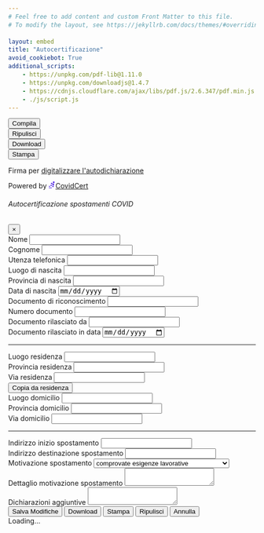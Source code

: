 ```yaml
---
# Feel free to add content and custom Front Matter to this file.
# To modify the layout, see https://jekyllrb.com/docs/themes/#overriding-theme-defaults

layout: embed
title: "Autocertificazione"
avoid_cookiebot: True
additional_scripts:
    - https://unpkg.com/pdf-lib@1.11.0
    - https://unpkg.com/downloadjs@1.4.7
    - https://cdnjs.cloudflare.com/ajax/libs/pdf.js/2.6.347/pdf.min.js
    - ./js/script.js
---
```

<div class="d-print-none">
    <div class="row justify-content-center justify-content-sm-center mb-3">
        <div class="col-md-auto col-6 text-center">
            <button type="button" class="btn btn-block btn-covidzone mt-2" data-toggle="modal" data-target="#autocertEditModal">
                <i class="fa fa-pencil"></i> Compila
            </button>
        </div>
        <div class="col-md-auto col-6 text-center">
            <button type="button" class="btn btn-block btn-covidzone cleanup-button mt-2" data-toggle="tooltip" data-container="body" data-placement="top" title="Se ti trovi in un Internet Cafè, PC condiviso o Internet Point premi questo tasto per cancellare i tuoi dati">
                <i class="fa fa-eraser"></i> Ripulisci
            </button>
        </div>
        <div class="col-md-auto col-6 text-center">
            <button type="button" class="btn btn-block btn-covidzone fast-download-button mt-2" title="Download">
                <i class="fa fa-download"></i> Download
            </button>
        </div>
        <div class="col-md-auto col-6 text-center">
            <button type="button" class="btn btn-block btn-covidzone fast-print-button mt-2" title="Print">
                <i class="fa fa-print"></i> Stampa
            </button>
        </div>
    </div>
    <div class="row">
        <div class="col-8 text-left">
            <p class="text-success"><i class="fa fa-leaf"></i> Firma per <a class="covidzone" href="https://www.change.org/DigitalizziamoLAutodichiarazione" target="_blank">digitalizzare l'autodichiarazione</a></p>
        </div>
        <div class="col-4 text-right">
            Powered by <a class="covidzone" href="/" target="_blank"><img src="img/icon-cz.png" style="height:1em" alt="CovidCert" title="CovidCert">CovidCert</a>
        </div>
    </div>
</div>
<div class="row justify-content-center pdf-container">
    <div class="col-md-12 text-center">
        <canvas class="img-fluid rounded shadow-lg" id="the-canvas" onclick="openModal()" height="2947" width="2085"></canvas>
    </div>
</div>

<!-- Modal -->
<div class="modal fade d-print-none" id="autocertEditModal" tabindex="-1" role="dialog" aria-labelledby="autocertEditModalLabel" aria-hidden="true">
    <div class="modal-dialog modal-xl " role="document">
        <div class="modal-content">
            <form id="autocertificazione" novalidate>
                <div class="modal-header">
                    <h6 class="modal-title" id="autocertEditModalLabel">Autocertificazione spostamenti COVID</h6>
                    <button type="button" class="close" data-dismiss="modal" aria-label="Close">
                        <span aria-hidden="true">&times;</span>
                    </button>
                </div>
                <div class="modal-body">
                    <div class="container">
                        <div class="form-row">
                            <div class="form-group col-md-4">
                                <label for="nome">Nome</label>
                                <input type="text" class="form-control" id="nome" name="nome" autocomplete="given-name">
                            </div>
                            <div class="form-group col-md-4">
                                <label for="cognome">Cognome</label>
                                <input type="text" class="form-control" id="cognome" name="cognome" autocomplete="family-name">
                            </div>
                            <div class="form-group col-md-4">
                                <label for="utenzaTelefonica">Utenza telefonica</label>
                                <input type="text" class="form-control" id="utenzaTelefonica" name="utenzaTelefonica" autocomplete="tel">
                            </div>
                        </div>
                        <div class="form-row">
                            <div class="form-group col-md-4">
                                <label for="luogoDiNascita">Luogo di nascita</label>
                                <input type="text" class="form-control" id="luogoDiNascita" name="luogoDiNascita" autocomplete="address-level2">
                            </div>
                            <div class="form-group col-md-4">
                                <label for="provinciaDiNascita">Provincia di nascita</label>
                                <input type="text" class="form-control" id="provinciaDiNascita" name="provinciaDiNascita" autocomplete="address-level1">
                            </div>
                            <div class="form-group col-md-4">
                                <label for="dataNascita">Data di nascita</label>
                                <input type="date" class="form-control" id="dataNascita" name="dataNascita" autocomplete="bday">
                            </div>
                        </div>
                        <div class="form-row">
                            <div class="form-group col-md-4">
                                <label for="mezzo">Documento di riconoscimento</label>
                                <input type="text" class="form-control" id="mezzo" name="mezzo">
                            </div>
                            <div class="form-group col-md-4">
                                <label for="numeroMezzo">Numero documento</label>
                                <input type="text" class="form-control" id="numeroMezzo" name="numeroMezzo" spellcheck="false" autocorrect="off" autocapitalize="characters">
                                <!--
                                `spellcheck` is HTML5 standard for disabling autocorrection, `autocorrect` is used in iOS,
                                `autocapitalize` is for enabling caps lock in most virtual keyboards
                                -->
                            </div>
                            <div class="form-group col-md-4">
                                <label for="mezzoRilasciatoDa">Documento rilasciato da</label>
                                <input type="text" class="form-control" id="mezzoRilasciatoDa" name="mezzoRilasciatoDa">
                            </div>
                        </div>
                        <div class="form-row justify-content-end">
                            <div class="form-group col-md-4">
                                <label for="inDataDocumento">Documento rilasciato in data</label>
                                <input type="date" class="form-control" id="inDataDocumento" name="inDataDocumento">
                            </div>
                        </div>
                        <hr>
                        <div class="form-row">
                            <div class="form-group col-md-4">
                                <label for="luogoResidenza">Luogo residenza</label>
                                <input type="text" class="form-control" id="luogoResidenza" name="luogoResidenza" autocomplete="address-level2">
                            </div>
                            <div class="form-group col-md-4">
                                <label for="provinciaResidenza">Provincia residenza</label>
                                <input type="text" class="form-control" id="provinciaResidenza" name="provinciaResidenza" autocomplete="address-level1">
                            </div>
                            <div class="form-group col-md-4">
                                <label for="viaResidenza">Via residenza</label>
                                <input type="text" class="form-control" id="viaResidenza" name="viaResidenza" maxlength="40" autocomplete="address-line-1">
                            </div>
                        </div>
                        <div class="form-row">
                            <button type="button" class="btn btn-covidzone btn-sm" id="copy-from-residenza">Copia da residenza</button>
                        </div>
                        <div class="form-row">
                            <div class="form-group col-md-4">
                                <label for="luogoDomicilio">Luogo domicilio</label>
                                <input type="text" class="form-control" id="luogoDomicilio" name="luogoDomicilio" autocomplete="address-level2">
                            </div>
                            <div class="form-group col-md-4">
                                <label for="provinciaDomicilio">Provincia domicilio</label>
                                <input type="text" class="form-control" id="provinciaDomicilio" name="provinciaDomicilio" maxlength="100" autocomplete="address-level1">
                            </div>
                            <div class="form-group col-md-4">
                                <label for="viaDomicilio">Via domicilio</label>
                                <input type="text" class="form-control" id="viaDomicilio" name="viaDomicilio" maxlength="40" autocomplete="address-line-1">
                            </div>
                        </div>
                        <hr>
                        <div class="form-row">
                            <div class="form-group col-md-6">
                                <label for="indirizzoInizioSpostamento">Indirizzo inizio spostamento</label>
                                <input type="text" class="form-control" id="indirizzoInizioSpostamento" name="indirizzoInizioSpostamento" maxlength="100" autocomplete="address-line-1">
                            </div>
                            <div class="form-group col-md-6">
                                <label for="indirizzoDestinazioneSpostamento">Indirizzo destinazione spostamento</label>
                                <input type="text" class="form-control" id="indirizzoDestinazioneSpostamento" name="indirizzoDestinazioneSpostamento" maxlength="100" autocomplete="address-line-1">
                            </div>
                        </div>
                        <div class="form-row">
                            <div class="form-group col-md-4">
                                <label for="motivazioneSpostamento">Motivazione spostamento</label>
                                <select id="motivazioneSpostamento" name="motivazioneSpostamento" class="form-control">
                                    <option value="Scelta1">comprovate esigenze lavorative</option>
                                    <option value="Scelta2">motivi di salute</option>
                                    <option value="Scelta3">altri motivi ammessi dalle vigenti normative</option>
                                </select>
                            </div>
                            <div class="form-group col-md-8">
                                <label for="dettaglioMotivazioneSpostamento">Dettaglio motivazione spostamento</label>
                                <textarea class="form-control" id="dettaglioMotivazioneSpostamento" name="dettaglioMotivazioneSpostamento" maxlength="100"></textarea>
                            </div>
                        </div>
                        <div class="form-row">
                            <div class="form-group col-md-12">
                                <label for="dichiarazioniAggiuntive">Dichiarazioni aggiuntive</label>
                                <textarea class="form-control" id="dichiarazioniAggiuntive" name="dichiarazioniAggiuntive"  maxlength="100"></textarea>
                            </div>
                        </div>
                    </div>
                </div>
                <div class="modal-footer">
                    <button type="button" class="btn btn-covidzone mt-2" id="salva-modifiche"><i class="fa fa-pencil"></i> Salva Modifiche</button>
                    <button type="button" class="btn btn-covidzone download-button mt-2" id="download"><i class="fa fa-download"></i> Download</button>
                    <button type="button" class="btn btn-covidzone print-button mt-2" id="stampa"><i class="fa fa-print"></i> Stampa</button>
                    <button type="button" class="btn btn-covidzone cleanup-button mt-2"><i class="fa fa-eraser"></i> Ripulisci</button>
                    <button type="button" class="btn btn-covidzone-muted mt-2" data-dismiss="modal"><i class="fa fa-window-close"></i> Annulla</button>
                </div>
            </form>
        </div>
    </div>
</div>

<!-- Spinner stuff -->
<div id="spinner" class="d-print-none">
    <div class="spinner-border text-primary" role="status">
        <span class="sr-only">Loading...</span>
    </div>
</div>
<div id="spinner-backdrop" class="d-print-none"></div>